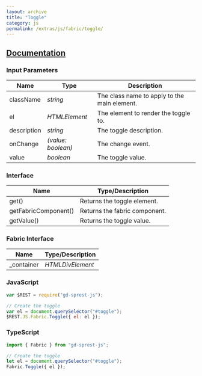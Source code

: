 ```yaml
---
layout: archive
title: "Toggle"
category: js
permalink: /extras/js/fabric/toggle/
---
```

## [Documentation](https://dev.office.com/fabric-js/Components/Toggle/Toggle.html)

### Input Parameters

| Name | Type | Description |
| --- | --- | --- |
| className | _string_ | The class name to apply to the main element. |
| el | _HTMLElement_ | The element to render the toggle to. |
| description | _string_ | The toggle description. |
| onChange | _(value: boolean)_ | The change event. |
| value | _boolean_ | The toggle value. |

### Interface

| Name | Type/Description |
| --- | --- |
| get() | Returns the toggle element. |
| getFabricComponent() | Returns the fabric component. |
| getValue() | Returns the toggle value. |

### Fabric Interface

| Name | Type/Description |
| --- | --- |
| \_container | _HTMLDivElement_ |

### JavaScript

```js
var $REST = require("gd-sprest-js");

// Create the toggle
var el = document.querySelector("#toggle");
$REST.JS.Fabric.Toggle({ el: el });
```

### TypeScript

```ts
import { Fabric } from "gd-sprest-js";

// Create the toggle
let el = document.querySelector("#toggle");
Fabric.Toggle({ el });
```